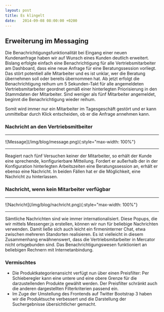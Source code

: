 ```yaml
---
layout: post
title: Es klingelt
date:   2014-09-08 08:00:00 +0200
---
```


## Erweiterung im Messaging

Die Benachrichtigungsfunktionalität bei Eingang einer neuen
Kundenanfrage haben wir auf Wunsch eines Kunden deutlich erweitert.
Bislang erfolgte einfach eine Benachrichtigung für alle
Vertriebsmitarbeiter am Dashboard, dass eine neue Anfrage für eine
Beratungssession vorliegt. Das stört potentiell alle Mitarbeiter und es
ist unklar, wer die Beratung übernehmen soll oder bereits übernommen
hat. Ab jetzt erfolgt die Benachrichtigung reihum um 5 Sekunden-Takt für
alle angemeldeten Vertriebsmitarbeiter geordnet gemäß einer hinterlegten
Priorisierung in den Stammdaten der Mitarbeiter. Sind weniger als fünf
Mitarbeiter angemeldet, beginnt die Benachrichtigung wieder reihum.

Somit wird immer nur ein Mitarbeiter im Tagesgeschäft gestört und er
kann unmittelbar durch Klick entscheiden, ob er die Anfrage annehmen
kann.

### Nachricht an den Vertriebsmitbeiter

<hr/>
![Message](/img/blog/message.png){:style="max-width: 100%"}
<hr/>

Reagiert nach fünf Versuchen keiner der Mitarbeiter, so erhält der Kunde
eine sprechende, konfigurierbare Mitteilung. Fordert er außerhalb der in
der Konfiguration hinterlegten Arbeitszeiten eine Beratungssession an,
erhält er ebenso eine Nachricht. In beiden Fällen hat er die
Möglichkeit, eine Nachricht zu hinterlassen.

### Nachricht, wenn kein Mitarbeiter verfügbar

<hr/>
![Nachricht](/img/blog/nachricht.png){:style="max-width: 100%"}
<hr/>

Sämtliche Nachrichten sind wie immer internationalisiert. Diese Popups,
die wir mittels Messenger.js erstellen, können wir nun für beliebige
Nachrichten verwenden. Damit ließe sich auch leicht ein firmeninterner
Chat, etwa zwischen mehreren Standorten realisieren. Es ist vielleicht
in diesem Zusammenhang erwähnenswert, dass die Vertriebsmitarbeiter in
Mercator nicht ortsgebunden sind. Das Benachrichtigungswesen
funktioniert an beliebigen Rechnern mit Internetanbindung.

### Vermischtes

-   Die Produktkategorienansicht verfügt nun über einen Preisfilter: Per
    Schieberegler kann eine untere und eine obere Grenze für die
    darzustellenden Produkte gewählt werden. Der Preisfilter schränkt
    auch die anderen dargestellten Filterkriterien passend ein.
-   Im Zuge der Umstellung des Frontends auf Twitter Bootstrap 3 haben
    wir die Produktsuche verbessert und die Darstellung der
    Suchergebnisse übersichtlicher gemacht.